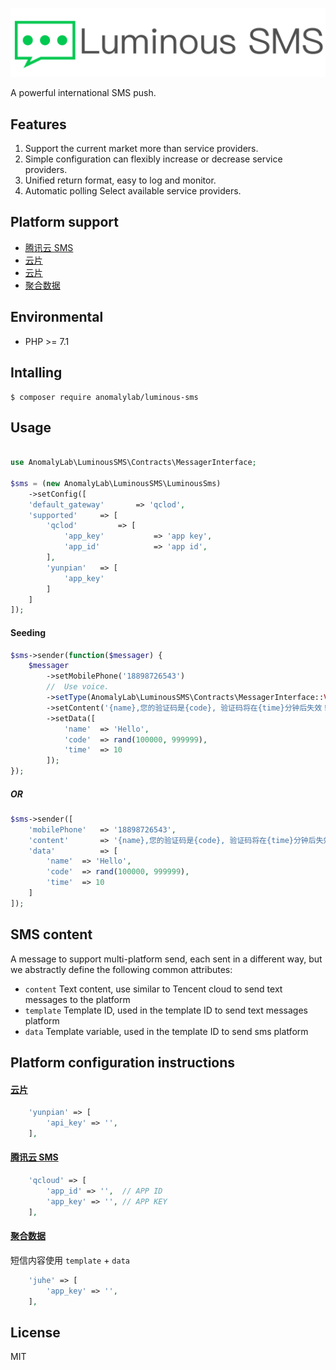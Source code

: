 <p align="center"><img src="https://github.com/anomalylab/luminous-sms/raw/master/sms.svg?sanitize=true"></p>
A powerful international SMS push.

## Features

1. Support the current market more than service providers.
1. Simple configuration can flexibly increase or decrease service providers.
1. Unified return format, easy to log and monitor.
1. Automatic polling Select available service providers.

## Platform support
- [腾讯云 SMS](https://cloud.tencent.com/product/sms)
- [云片](https://www.yunpian.com)
- [云片](https://www.yunpian.com)
- [聚合数据](https://www.juhe.cn)

## Environmental

- PHP >= 7.1

## Intalling

```shell
$ composer require anomalylab/luminous-sms
```

## Usage

```php
	
use AnomalyLab\LuminousSMS\Contracts\MessagerInterface;

$sms = (new AnomalyLab\LuminousSMS\LuminousSms)
	->setConfig([
	'default_gateway'		=> 'qclod',
	'supported'		=> [
		'qclod'			=> [
			'app_key'			=> 'app key',
			'app_id'			=> 'app id',
		],
		'yunpian'	=> [
			'app_key'
		]
	]
]);

```

#### Seeding

```php
$sms->sender(function($messager) {
	$messager
		->setMobilePhone('18898726543')
		//	Use voice.
		->setType(AnomalyLab\LuminousSMS\Contracts\MessagerInterface::VOICE_MESSAGE)
		->setContent('{name},您的验证码是{code}, 验证码将在{time}分钟后失效！请及时使用。')
		->setData([
			'name'	=> 'Hello',
			'code'	=> rand(100000, 999999),
			'time'	=> 10
		]);
});
```

##### OR
```php
$sms->sender([
	'mobilePhone'	=> '18898726543',
	'content'		=> '{name},您的验证码是{code}, 验证码将在{time}分钟后失效！请及时使用。',
	'data'			=> [
		'name'	=> 'Hello',
		'code'	=> rand(100000, 999999),
		'time'	=> 10
	]
]);
```

## SMS content

A message to support multi-platform send, each sent in a different way, but we abstractly define the following common attributes:

- `content` Text content, use similar to Tencent cloud to send text messages to the platform
- `template` Template ID, used in the template ID to send text messages platform
- `data`  Template variable, used in the template ID to send sms platform

## Platform configuration instructions

#### [云片](https://www.yunpian.com)

```php
    'yunpian' => [
        'api_key' => '',
    ],
```

#### [腾讯云 SMS](https://cloud.tencent.com/product/sms)

```php
    'qcloud' => [
        'app_id' => '',  // APP ID
        'app_key' => '', // APP KEY
    ],
```

#### [聚合数据](https://www.juhe.cn)

短信内容使用 `template` + `data`

```php
    'juhe' => [
        'app_key' => '',
    ],
```

## License

MIT